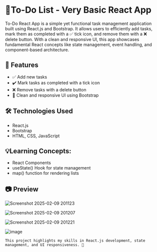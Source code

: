 # 📝To-Do List - Very Basic React App

To-Do React App is a simple yet functional task management application built using React.js and Bootstrap. It allows users to efficiently add tasks, mark them as completed with a ✅ tick icon, and remove them with a ❌ delete button. With a clean and responsive UI, this app showcases fundamental React concepts like state management, event handling, and component-based architecture.

## 🚀 Features

 - ✅ Add new tasks
 -  ✔️ Mark tasks as completed with a tick icon
 -   ❌ Remove tasks with a delete button
 -    🎨 Clean and responsive UI using Bootstrap

## 🛠️ Technologies Used

 - React.js
 - Bootstrap
 - HTML, CSS, JavaScript

## 💡Learning Concepts:

 - React Components
 - useState() Hook for state management
 - map() function for rendering lists
 
 ## 📷 Preview
 
![Screenshot 2025-02-09 201123](https://github.com/user-attachments/assets/b352506a-244b-4dc3-850e-f085af05b069)

![Screenshot 2025-02-09 201207](https://github.com/user-attachments/assets/644ed461-09e3-4cb9-9494-600312ecdbf9)

![Screenshot 2025-02-09 201221](https://github.com/user-attachments/assets/a36c5733-0e3a-4a8c-a38b-bbd2d0299d4e)

![image](https://github.com/user-attachments/assets/9843d430-d635-4cc2-a588-5b290a514a58)


    This project highlights my skills in React.js development, state management, and UI responsiveness. 🚀
